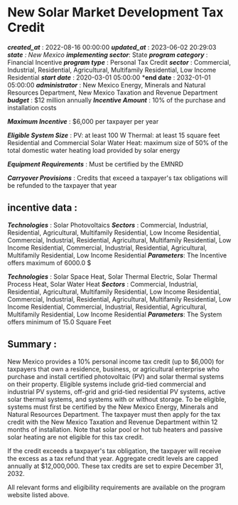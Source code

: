 # New Solar Market Development Tax Credit 
 ***created_at*** : 2022-08-16 00:00:00 
 ***updated_at*** : 2023-06-02 20:29:03 
 ***state** : New Mexico 
 **implementing sector***: State 
 ***program category*** : Financial Incentive 
 ***program type*** : Personal Tax Credit 
 ***sector*** : Commercial, Industrial, Residential, Agricultural, Multifamily Residential, Low Income Residential 
 ***start date*** : 2020-03-01 05:00:00 
 ***end date** : 2032-01-01 05:00:00 
 ***administrator*** : New Mexico Energy, Minerals and Natural Resources Department, New Mexico Taxation and Revenue Department 
 ***budget*** : $12 million annually 
 ***Incentive Amount*** : 10% of the purchase and installation costs

 
 ***Maximum Incentive*** : $6,000 per taxpayer per year

 
 ***Eligible System Size*** : PV: at least 100 W Thermal: at least 15 square feet Residential and Commercial
Solar Water Heat: maximum size of 50% of the total domestic water heating load
provided by solar energy

 
 ***Equipment Requirements*** : Must be certified by the EMNRD

 
 ***Carryover Provisions*** : Credits that exceed a taxpayer's tax obligations will be refunded to the
taxpayer that year

 
 ## incentive data : 
 ***Technologies*** : Solar Photovoltaics 
 ***Sectors*** : Commercial, Industrial, Residential, Agricultural, Multifamily Residential, Low Income Residential, Commercial, Industrial, Residential, Agricultural, Multifamily Residential, Low Income Residential, Commercial, Industrial, Residential, Agricultural, Multifamily Residential, Low Income Residential 
 ***Parameters***: The Incentive offers maximum of 6000.0 $ 
 
 ***Technologies*** : Solar Space Heat, Solar Thermal Electric, Solar Thermal Process Heat, Solar Water Heat 
 ***Sectors*** : Commercial, Industrial, Residential, Agricultural, Multifamily Residential, Low Income Residential, Commercial, Industrial, Residential, Agricultural, Multifamily Residential, Low Income Residential, Commercial, Industrial, Residential, Agricultural, Multifamily Residential, Low Income Residential 
 ***Parameters***: The System offers minimum of 15.0 Square Feet 
 
 ## Summary : 
 New Mexico provides a 10% personal income tax credit (up to $6,000) for
taxpayers that own a residence, business, or agricultural enterprise who
purchase and install certified photovoltaic (PV) and solar thermal systems on
their property. Eligible systems include grid-tied commercial and industrial
PV systems, off-grid and grid-tied residential PV systems, active solar
thermal systems, and systems with or without storage. To be eligible, systems
must first be certified by the New Mexico Energy, Minerals and Natural
Resources Department. The taxpayer must then apply for the tax credit with the
New Mexico Taxation and Revenue Department within 12 months of installation.
Note that solar pool or hot tub heaters and passive solar heating are not
eligible for this tax credit.  
  
If the credit exceeds a taxpayer's tax obligation, the taxpayer will receive
the excess as a tax refund that year. Aggregate credit levels are capped
annually at $12,000,000. These tax credits are set to expire December 31,
2032.  
  
All relevant forms and eligibility requirements are available on the program
website listed above.  

 
 
